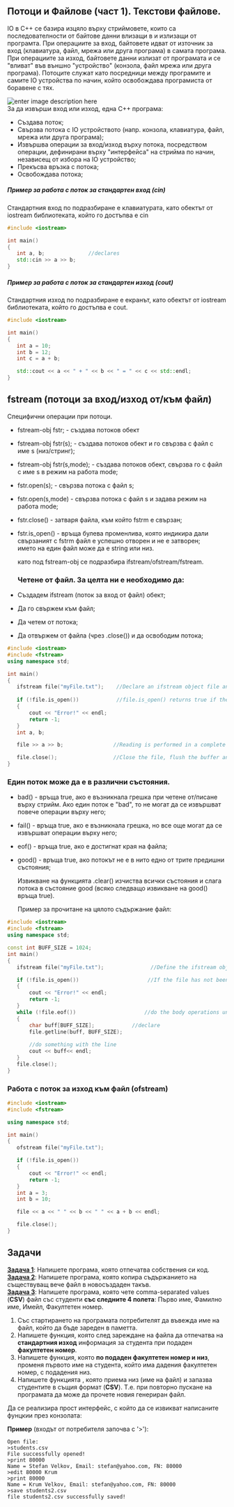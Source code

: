 ##  Потоци и Файлове (част 1). Текстови файлове.
IO в C++ се базира изцяло върху стриймовете, които са последователности от байтове данни влизащи в и излизащи от програмта. При операциите за вход, байтовете идват от източник за вход (клавиатура, файл, мрежа или друга програма) в самата програма. При операциите за изход, байтовете данни излизат от програмата и се "вливат" във външно "устройство" (конзола, файл мрежа или друга програма). Потоците служат като посредници между програмите и самите IO устройства по начин, който освобождава програмиста от боравене с тях.

  ![enter image description here](https://www3.ntu.edu.sg/home/ehchua/programming/cpp/images/IOstreams.png)  
  За да извърши вход или изход, една C++ програма:
  * Създава поток;
  * Свързва потока с IO устройството (напр. конзола, клавиатура, файл, мрежа или друга програма);
  * Извършва операции за вход/изход върху потока, посредством операции, дефинирани върху "интерфейса" на стрийма по начин, независещ от избора на IO устройство;
  * Прекъсва връзка с потока;
  * Освобождава потока;    

#####  Пример за работа с поток за стандартен вход (cin)
Стандартния вход по подразбиране е клавиатурата, като обектът от iostream библиотеката, който го достъпва е cin
 ```c++
#include <iostream>

int main()
{
	int a, b;              //declares 
	std::cin >> a >> b;
}
 ```

#####  Пример за работа с поток за стандартен изход (cout)
Стандартния изход по подразбиране е екранът, като обектът от iostream библиотеката, който го достъпва е cout. 
 ```c++
#include <iostream>

int main()
{
	int a = 10;
	int b = 12;
	int c = a + b;

	std::cout << a << " + " << b << " = " << c << std::endl;
}
 ```
 
 ## fstream (потоци за вход/изход от/към файл)  
Специфични операции при потоци. 
- fstream-obj fstr; - създава потоков обект
- fstream-obj fstr(s); - създава потоков обект и го свързва с файл с име s (низ/стринг);
- fstream-obj fstr(s,mode); - създава потоков обект, свързва го с файл с име s в режим на работа mode;
- fstr.open(s); - свързва потока с файл s;
- fstr.open(s,mode) - свързва потока с файл s и задава режим на работа mode;
- fstr.close() - затваря файла, към който fstrm е свързан;
- fstr.is_open() - връща булева променлива, която индикира дали свързаният с fstrm файл е успешно отворен и не е затворен;  
името на един файл може да е string или низ.
  
  като под fstream-obj се подразбира ifstream/ofstream/fstream.
  
  ### Четене от файл. За целта ни е необходимо да:
- Създадем ifstream (поток за вход от файл) обект;
- Да го свържем към файл;
- Да четем от потока;
- Да отвържем от файла (чрез .close()) и да освободим потока;

 ```c++
#include <iostream>
#include <fstream>
using namespace std;

int main()
{
	ifstream file("myFile.txt");    //Declare an ifstream object file and link it to myFile.txt (which is located in the local directory of the project);
       
	if (!file.is_open())            //file.is_open() returns true if the file is successfuly opened, else we write Error! to the console;
	{
		cout << "Error!" << endl;
		return -1;
	}
	int a, b;                       

	file >> a >> b;                //Reading is performed in a complete analogue to the standart input stream;         

	file.close();                  //Close the file, flush the buffer and disconnect from the stream;
}
```
 
### Един поток може да е в различни състояния.
- bad() - връща true, ако е възникнала грешка при четене от/писане върху стрийм. Ако един поток е "bad", то не могат да се извършват повече операции върху него;
- fail() - връща true, ако е възникнала грешка, но все още могат да се извършват операции върху него;
- eof() - връща true, ако е достигнат края на файла;
- good() - връща true, ако потокът не е в нито едно от трите предишни състояния;  
  
  Извикване на функцията .clear() изчиства всички състояния и слага потока в състояние good (всяко следващо извикване на good() връща true).
  
  Пример за прочитане на цялото съдържание файл:
 ```c++
#include <iostream>
#include <fstream>
using namespace std;

const int BUFF_SIZE = 1024;
int main()
{
	ifstream file("myFile.txt");               //Define the ifstream object;

	if (!file.is_open())                      //If the file has not been opened successfuly - write Error! on the terminal window and terminate the program;
	{
		cout << "Error!" << endl;
		return -1;
	}
	while (!file.eof())                      //do the body operations until the end of the file has been reached;
	{
		char buff[BUFF_SIZE];            //declare 
		file.getline(buff, BUFF_SIZE);
		
		//do something with the line
		cout << buff<< endl;
	}
	file.close();
}
```  
  
### Работа с поток за изход към файл (ofstream)
 ```c++
#include <iostream>
#include <fstream>

using namespace std;

int main()
{
	ofstream file("myFile.txt");

	if (!file.is_open())
	{
		cout << "Error!" << endl;
		return -1;
	}
	int a = 3;
	int b = 10;

	file << a << " " << b << " " << a + b << endl;

	file.close();
}
 ```
  
##  Задачи
	
**[Задача 1](https://github.com/s1dvicious/OOP-Software-Engineering-21-22/blob/main/Sem%2003/Tasks/Task%201/%5B15.03%5D%20Task%201.cpp)**: Напишете програма, която отпечатва собствения си код.  
**[Задача 2](https://github.com/s1dvicious/OOP-Software-Engineering-21-22/tree/main/Sem%2003/Tasks/Task%202)**: Напишете програма, която копира съдържанието на съществуващ вече файл в новосъздаден такъв.   
**[Задача 3](https://github.com/s1dvicious/OOP-Software-Engineering-21-22/tree/main/Sem%2003/Tasks/Task%203)**: Напишете програма,  която чете comma-separated values (**CSV**) файл със студенти **със следните 4 полета**: Първо име, Фамилно име, Имейл, Факултетен номер.
1.  Със стартирането на програмата потребителят да въвежда име на файл, който да бъде зареден в паметта.
2.  Напишете функция, която след зареждане на файла да отпечатва на **стандартния изход** информация за студента при подаден **факултетен номер**.
3.  Напишете функция, която **по подаден факултетен номер и низ**, променя първото име на студента, който има дадения факултетен номер, с подадения низ.
4.  Напишете функцията , която приема низ (име на файл) и запазва студентите в същия формат (**CSV**). Т.е. при повторно пускане на програмата да може да прочете новия генериран файл.

Да се реализира прост интерфейс, с който да се извикват написаните фунцкии през конзолата:

**Пример** (входът от потребителя започва с '>'):

 ```
Open file: 
>students.csv
File successfully opened!
>print 80000
Name = Stefan Velkov, Email: stefan@yahoo.com, FN: 80000
>edit 80000 Krum
>print 80000
Name = Krum Velkov, Email: stefan@yahoo.com, FN: 80000
>save students2.csv
file students2.csv successfully saved!
```

